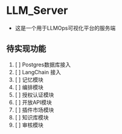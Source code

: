 # LLM_Server

- 这是一个用于LLMOps可视化平台的服务端

## 待实现功能

1. [ ] Postgres数据库接入
2. [ ] LangChain 接入
3. [ ] 记忆模块
4. [ ] 编排模块
5. [ ] 授权认证模块
6. [ ] 开放API模块
7. [ ] 插件市场模块
8. [ ] 知识库模块
9. [ ] 审核模块